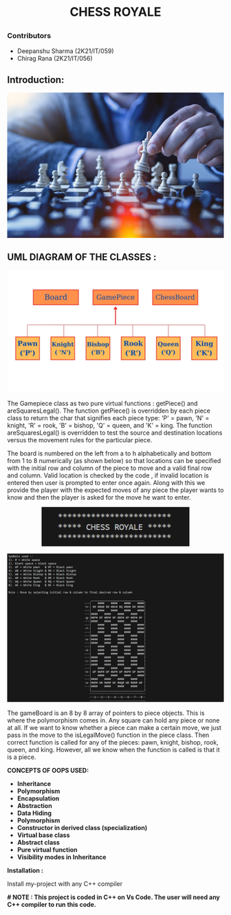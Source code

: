 # <p align="center">CHESS ROYALE</p> 

### Contributors

* Deepanshu Sharma	(2K21/IT/059)
* Chirag Rana 		(2K21/IT/056)

## Introduction:
<p 
Chess Royale is an object-oriented C++ based 2-PLAYER chess game that aims to provide an immersive and enjoyable chess-playing experience. The game is designed using object-oriented programming principles to create a modular and extensible structure. 
</p>
<p
         We implement the most popular 2-player game of Chess keeping in mind the object oriented practices of the  C++ .The Base class i.e GamePiece Class has 2 pure virtual functions i.e these functions has to be over-ridden who even extends the base class or else the extending class also becomes the abstract class. getPiece() & areSquaresLegal are 2 virtual functions in the base class . Gamepiece is an abstract class as it has pure virtual functions.
</p>
<p 
         In addition to its C++ implementation and terminal accessibility, Chess Royale stands out with its elegant OOP design, delivering a seamless and intuitive user interface for players to immerse themselves in the strategic depth and tactical challenges of the game. With its refined mechanics and engaging gameplay, Chess Royale is poised to captivate chess enthusiasts and provide countless hours of enjoyment in the digital realm.
</p>

<p align ="center">
<img src="/images/ChessGame.jpg"/ alt="chess-game">
</p> 

## UML DIAGRAM OF THE CLASSES :

<p align ="center">
<img src="/images/UML.jpeg"/ alt="Flowchart to show classes">
</p> 

<p>
The Gamepiece class as two pure virtual functions : getPiece() and areSquaresLegal(). The function getPiece() is overridden by each piece class to return the char that signifies each piece type: 'P' = pawn, 'N' = knight, 'R' = rook, 'B' = bishop, 'Q' = queen, and 'K' = king. The function areSquaresLegal() is overridden to test the source and destination locations versus the movement rules for the particular piece.
</p> 
<p>
               The board is numbered on the left from a to h alphabetically and bottom from 1 to 8 numerically (as shown below) so that locations can be specified with the initial row and column of the piece to move and  a valid final row and column. Valid location is checked by the code , if invalid location is entered then user is prompted to enter once again. Along with this we provide the player with the expected moves of any piece the player wants to know and then the player is asked for the move he want to enter.
</p> 

<p align ="center">
<img src="/images/CHESS_ROYALE.jpg"/ alt="chess board on IDE terminal">
</p> 
<p align ="center">
<img src="/images/CHESS_TERMINAL.jpg"/ alt="chess board on IDE terminal">
</p> 

<p>
The gameBoard is an 8 by 8 array of pointers to piece objects. This is where the polymorphism comes in. Any square can hold any piece or none at all. If we want to know whether a piece can make a certain move, we just pass in the move to the isLegalMove() function in the piece class. Then correct function is called for any of the pieces: pawn, knight, bishop, rook, queen, and king. However, all we know when the function is called is that it is a piece.
</p>

**CONCEPTS OF OOPS USED:**

* **Inheritance** 
* **Polymorphism**
* **Encapsulation** 
* **Abstraction** 
* **Data Hiding** 
* **Polymorphism**
* **Constructor in derived class (specialization)**
* **Virtual base class**
* **Abstract class**
* **Pure virtual function**
* **Visibility modes in Inheritance**

**Installation :**
<p>
Install my-project with any C++ compiler
</p>

**# NOTE : This project is coded in C++ on Vs Code. The user will need any C++ compiler to run this code.**
